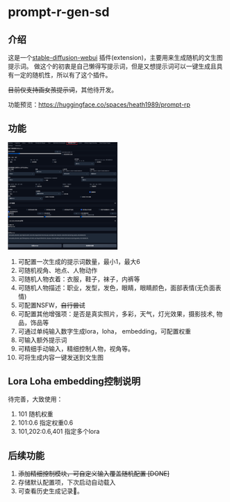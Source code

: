 # prompt-r-gen-sd

## 介绍
这是一个[stable-diffusion-webui](https://github.com/AUTOMATIC1111/stable-diffusion-webui) 插件(extension)，主要用来生成随机的文生图提示词。
做这个的初衷是自己懒得写提示词，但是又想提示词可以一键生成且具有一定的随机性，所以有了这个插件。

~~目前仅支持画女孩提示词~~，其他待开发。

功能预览：https://huggingface.co/spaces/heath1989/prompt-rp

## 功能

<img src="https://github.com/HeathWang/prompt-r-gen-sd/blob/master/snap_Shot.png" alt="ui" width="50%">

1. 可配置一次生成的提示词数量，最小1，最大6
2. 可随机视角、地点、人物动作
3. 可随机人物衣着：衣服，鞋子，袜子，内裤等
4. 可随机人物描述：职业，发型，发色，眼睛，眼睛颜色，面部表情(无负面表情)
5. 可配置NSFW，~~自行尝试~~
6. 可配置其他增强项：是否是真实照片，多彩，天气，灯光效果，摄影技术, 物品，饰品等
7. 可通过单纯输入数字生成lora，loha， embedding，可配置权重
8. 可输入额外提示词
9. 可精细手动输入，精细控制人物，视角等。
10. 可将生成内容一键发送到文生图

## Lora Loha embedding控制说明
待完善，大致使用：
1. 101   随机权重
2. 101:0.6 指定权重0.6
3. 101,202:0.6,401   指定多个lora

## 后续功能

1. ~~添加精细控制模块，可自定义输入覆盖随机配置 [DONE]~~
2. 存储默认配置项，下次启动自动载入
3. 可查看历史生成记录📝。


